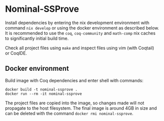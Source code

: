# Nominal-SSProve

Install dependencies by entering the nix development environment with command `nix develop` or using the docker environment as described below.
It is recommended to use the `coq`, `coq-community` and `math-comp` nix caches to significantly initial build time.

Check all project files using `make` and inspect files using vim (with Coqtail) or CoqIDE.

## Docker environment

Build image with Coq dependencies and enter shell with commands:

```
docker build -t nominal-ssprove .
docker run --rm -it nominal-ssprove
```

The project files are copied into the image, so changes made will not propagate to the host filesystem.
The final image is around 4GB in size and can be deleted with the command `docker rmi nominal-ssprove`.
